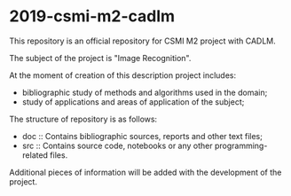 # 2019-csmi-m2-cadlm

This repository is an official repository for CSMI M2 project with CADLM.

The subject of the project is "Image Recognition".

At the moment of creation of this description project includes:

 - bibliographic study of methods and algorithms used in the domain;
 - study of applications and areas of application of the subject;

The structure of repository is as follows:

 * doc :: Contains bibliographic  sources, reports and other text files;
 * src :: Contains source code, notebooks or any other programming-related files.

Additional pieces of information will be added with the development of the project.